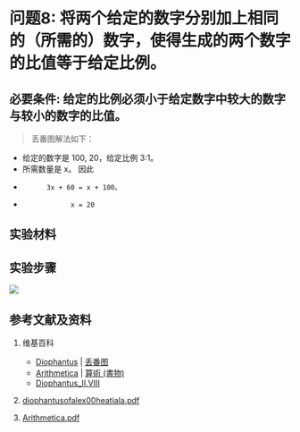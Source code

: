 # 问题8: 将两个给定的数字分别加上相同的（所需的）数字，使得生成的两个数字的比值等于给定比例。

## 必要条件: 给定的比例必须小于给定数字中较大的数字与较小的数字的比值。

> 丢番图解法如下：
>  

- 给定的数字是 100, 20，给定比例 3:1。
- 所需数量是 x。 因此 
-           3x + 60 = x + 100。
-                 x = 20

## 实验材料

## 实验步骤

![](/images/函数和极限/丢番图的《算术》中典型的推演实验/基本概念/卷1/问题8/1a1.jpg)

## 参考文献及资料

1. 维基百科
	- [Diophantus](https://en.wikipedia.org/wiki/Diophantus) | [丢番图](https://zh.wikipedia.org/wiki/丢番图) 
	- [Arithmetica](https://en.wikipedia.org/wiki/Arithmetica) | [算術 (書物)](https://ja.wikipedia.org/wiki/%E7%AE%97%E8%A1%93_(%E6%9B%B8%E7%89%A9)) 
	- [Diophantus_II.VIII](https://en.wikipedia.org/wiki/Diophantus_II.VIII) 

2. [diophantusofalex00heatiala.pdf](https://archive.org/download/diophantusofalex00heatiala/diophantusofalex00heatiala.pdf) 
3. [Arithmetica.pdf](https://staff.um.edu.mt/jmus1/Diophantus.pdf) 



